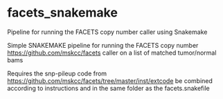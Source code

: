 # facets_snakemake
Pipeline for running the FACETS copy number caller using Snakemake

Simple SNAKEMAKE pipeline for running the FACETS copy number https://github.com/mskcc/facets
caller on a list of matched tumor/normal bams


Requires the snp-pileup code from https://github.com/mskcc/facets/tree/master/inst/extcode
be combined according to instructions and in the same folder as the facets.snakefile

